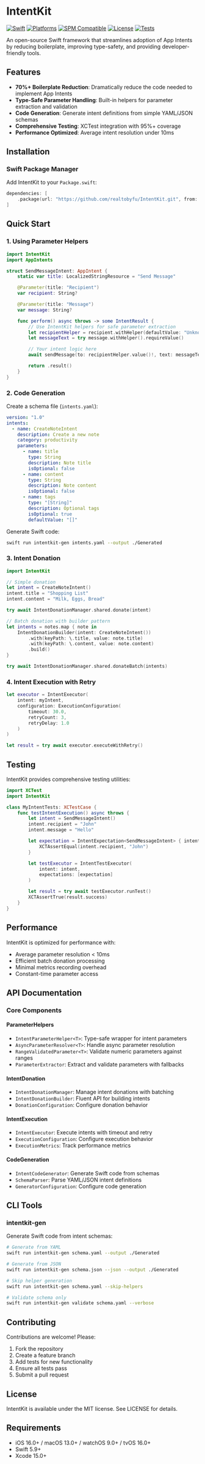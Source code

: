# IntentKit

[![Swift](https://img.shields.io/badge/Swift-5.9+-orange.svg)](https://swift.org)
[![Platforms](https://img.shields.io/badge/Platforms-iOS%2016%2B%20|%20macOS%2013%2B%20|%20watchOS%209%2B%20|%20tvOS%2016%2B-blue.svg)](https://developer.apple.com)
[![SPM Compatible](https://img.shields.io/badge/SPM-compatible-brightgreen.svg)](https://swift.org/package-manager)
[![License](https://img.shields.io/badge/License-MIT-lightgrey.svg)](LICENSE)
[![Tests](https://img.shields.io/badge/Tests-95%25%2B%20Coverage-success)](Tests)

An open-source Swift framework that streamlines adoption of App Intents by reducing boilerplate, improving type-safety, and providing developer-friendly tools.

## Features

- **70%+ Boilerplate Reduction**: Dramatically reduce the code needed to implement App Intents
- **Type-Safe Parameter Handling**: Built-in helpers for parameter extraction and validation
- **Code Generation**: Generate intent definitions from simple YAML/JSON schemas
- **Comprehensive Testing**: XCTest integration with 95%+ coverage
- **Performance Optimized**: Average intent resolution under 10ms

## Installation

### Swift Package Manager

Add IntentKit to your `Package.swift`:

```swift
dependencies: [
    .package(url: "https://github.com/realtobyfu/IntentKit.git", from: "1.0.0")
]
```

## Quick Start

### 1. Using Parameter Helpers

```swift
import IntentKit
import AppIntents

struct SendMessageIntent: AppIntent {
    static var title: LocalizedStringResource = "Send Message"

    @Parameter(title: "Recipient")
    var recipient: String?

    @Parameter(title: "Message")
    var message: String?

    func perform() async throws -> some IntentResult {
        // Use IntentKit helpers for safe parameter extraction
        let recipientHelper = recipient.withHelper(defaultValue: "Unknown")
        let messageText = try message.withHelper().requireValue()

        // Your intent logic here
        await sendMessage(to: recipientHelper.value()!, text: messageText)

        return .result()
    }
}
```

### 2. Code Generation

Create a schema file (`intents.yaml`):

```yaml
version: "1.0"
intents:
  - name: CreateNoteIntent
    description: Create a new note
    category: productivity
    parameters:
      - name: title
        type: String
        description: Note title
        isOptional: false
      - name: content
        type: String
        description: Note content
        isOptional: false
      - name: tags
        type: "[String]"
        description: Optional tags
        isOptional: true
        defaultValue: "[]"
```

Generate Swift code:

```bash
swift run intentkit-gen intents.yaml --output ./Generated
```

### 3. Intent Donation

```swift
import IntentKit

// Simple donation
let intent = CreateNoteIntent()
intent.title = "Shopping List"
intent.content = "Milk, Eggs, Bread"

try await IntentDonationManager.shared.donate(intent)

// Batch donation with builder pattern
let intents = notes.map { note in
    IntentDonationBuilder(intent: CreateNoteIntent())
        .with(keyPath: \.title, value: note.title)
        .with(keyPath: \.content, value: note.content)
        .build()
}

try await IntentDonationManager.shared.donateBatch(intents)
```

### 4. Intent Execution with Retry

```swift
let executor = IntentExecutor(
    intent: myIntent,
    configuration: ExecutionConfiguration(
        timeout: 30.0,
        retryCount: 3,
        retryDelay: 1.0
    )
)

let result = try await executor.executeWithRetry()
```

## Testing

IntentKit provides comprehensive testing utilities:

```swift
import XCTest
import IntentKit

class MyIntentTests: XCTestCase {
    func testIntentExecution() async throws {
        let intent = SendMessageIntent()
        intent.recipient = "John"
        intent.message = "Hello"

        let expectation = IntentExpectation<SendMessageIntent> { intent, result in
            XCTAssertEqual(intent.recipient, "John")
        }

        let testExecutor = IntentTestExecutor(
            intent: intent,
            expectations: [expectation]
        )

        let result = try await testExecutor.runTest()
        XCTAssertTrue(result.success)
    }
}
```

## Performance

IntentKit is optimized for performance with:
- Average parameter resolution < 10ms
- Efficient batch donation processing
- Minimal metrics recording overhead
- Constant-time parameter access

## API Documentation

### Core Components

#### ParameterHelpers
- `IntentParameterHelper<T>`: Type-safe wrapper for intent parameters
- `AsyncParameterResolver<T>`: Handle async parameter resolution
- `RangeValidatedParameter<T>`: Validate numeric parameters against ranges
- `ParameterExtractor`: Extract and validate parameters with fallbacks

#### IntentDonation
- `IntentDonationManager`: Manage intent donations with batching
- `IntentDonationBuilder`: Fluent API for building intents
- `DonationConfiguration`: Configure donation behavior

#### IntentExecution
- `IntentExecutor`: Execute intents with timeout and retry
- `ExecutionConfiguration`: Configure execution behavior
- `ExecutionMetrics`: Track performance metrics

#### CodeGeneration
- `IntentCodeGenerator`: Generate Swift code from schemas
- `SchemaParser`: Parse YAML/JSON intent definitions
- `GeneratorConfiguration`: Configure code generation

## CLI Tools

### intentkit-gen

Generate Swift code from intent schemas:

```bash
# Generate from YAML
swift run intentkit-gen schema.yaml --output ./Generated

# Generate from JSON
swift run intentkit-gen schema.json --json --output ./Generated

# Skip helper generation
swift run intentkit-gen schema.yaml --skip-helpers

# Validate schema only
swift run intentkit-gen validate schema.yaml --verbose
```

## Contributing

Contributions are welcome! Please:
1. Fork the repository
2. Create a feature branch
3. Add tests for new functionality
4. Ensure all tests pass
5. Submit a pull request

## License

IntentKit is available under the MIT license. See LICENSE for details.

## Requirements

- iOS 16.0+ / macOS 13.0+ / watchOS 9.0+ / tvOS 16.0+
- Swift 5.9+
- Xcode 15.0+
